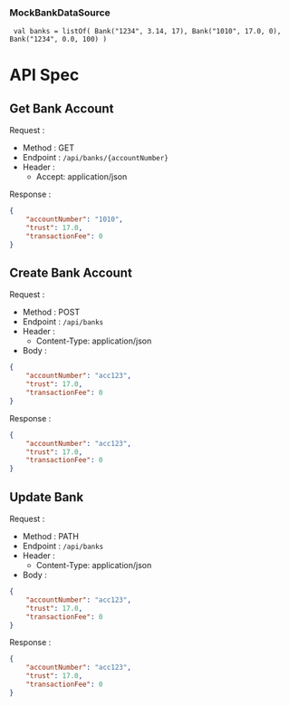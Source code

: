 ### MockBankDataSource
` 
    val banks = listOf(
            Bank("1234", 3.14, 17),
            Bank("1010", 17.0, 0),
            Bank("1234", 0.0, 100)
    )
`


# API Spec

## Get Bank Account
Request :
- Method : GET
- Endpoint : `/api/banks/{accountNumber}`
- Header :
    - Accept: application/json

Response :

```json 
{
    "accountNumber": "1010",
    "trust": 17.0,
    "transactionFee": 0
}
```

## Create Bank Account
Request :
- Method : POST
- Endpoint : `/api/banks`
- Header :
    - Content-Type: application/json
- Body :

```json 
{
    "accountNumber": "acc123",
    "trust": 17.0,
    "transactionFee": 0
}
```

Response :

```json 
{
    "accountNumber": "acc123",
    "trust": 17.0,
    "transactionFee": 0
}
```

## Update Bank

Request :
- Method : PATH
- Endpoint : `/api/banks`
- Header :
    - Content-Type: application/json
- Body :

```json 
{
    "accountNumber": "acc123",
    "trust": 17.0,
    "transactionFee": 0
}
```

Response :

```json 
{
    "accountNumber": "acc123",
    "trust": 17.0,
    "transactionFee": 0
}
```
